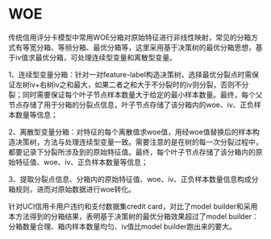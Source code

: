 # WOE

传统信用评分卡模型中常用WOE分箱对原始特征进行非线性映射，常见的分箱方式有等宽分箱、等频分箱、最优分箱等，这里采用基于决策树的最优分箱思想，基于iv值求最优分箱，可处理连续型变量和离散型变量。

1、连续型变量分箱：针对一对feature-label构造决策树，选择最优分裂点时需保证左树iv+右树iv之和最大，如果二者之和大于不分裂时的iv则分裂，否则不分裂；同时需要保证每个叶子节点样本数量大于给定的最小样本数量。最终，每个父节点存储了用于分箱的分裂点信息，叶子节点存储了该分箱内的woe、iv、正负样本数量等信息；

2、离散型变量分箱：对特征的每个离散值求woe值，用经woe值替换后的样本构造决策树，方法与处理连续型变量一致。需要注意的是在树的每一次分裂过程中，都要记录下分裂所涉及到的原始特征值。最终，每个叶子节点存储了该分箱内的原始特征值、woe、iv、正负样本数量等信息；

3、提取分裂点信息、分箱内的原始特征值、woe、iv、正负样本数量信息构成分箱规则，进而对原始数据进行woe转化。

针对UCI信用卡用户违约和支付数据集credit&nbsp;card，对比了model&nbsp;builder和采用本方法得到的分箱结果，表明基于决策树的最优分箱效果超过了model&nbsp;builder：分箱数量合理、箱内样本数量均匀、iv值比model&nbsp;builder跑出来的要大。